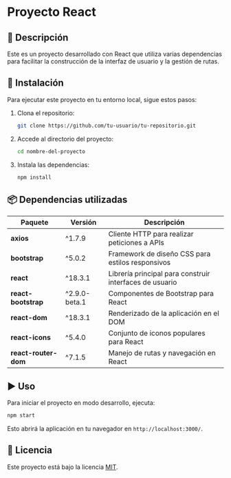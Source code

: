 # Proyecto React

## 📌 Descripción
Este es un proyecto desarrollado con React que utiliza varias dependencias para facilitar la construcción de la interfaz de usuario y la gestión de rutas.

## 🚀 Instalación
Para ejecutar este proyecto en tu entorno local, sigue estos pasos:

1. Clona el repositorio:
   ```bash
   git clone https://github.com/tu-usuario/tu-repositorio.git
   ```
2. Accede al directorio del proyecto:
   ```bash
   cd nombre-del-proyecto
   ```
3. Instala las dependencias:
   ```bash
   npm install
   ```

## 📦 Dependencias utilizadas

| Paquete               | Versión      | Descripción |
|----------------------|------------|-------------|
| **axios**            | ^1.7.9      | Cliente HTTP para realizar peticiones a APIs |
| **bootstrap**        | ^5.0.2      | Framework de diseño CSS para estilos responsivos |
| **react**            | ^18.3.1     | Librería principal para construir interfaces de usuario |
| **react-bootstrap**  | ^2.9.0-beta.1 | Componentes de Bootstrap para React |
| **react-dom**        | ^18.3.1     | Renderizado de la aplicación en el DOM |
| **react-icons**      | ^5.4.0      | Conjunto de iconos populares para React |
| **react-router-dom** | ^7.1.5      | Manejo de rutas y navegación en React |

## ▶️ Uso
Para iniciar el proyecto en modo desarrollo, ejecuta:
```bash
npm start
```
Esto abrirá la aplicación en tu navegador en `http://localhost:3000/`.

## 📜 Licencia
Este proyecto está bajo la licencia [MIT](LICENSE).

